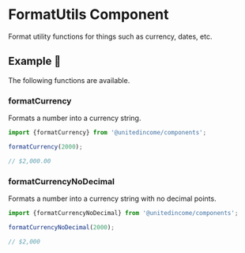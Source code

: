 # FormatUtils Component

Format utility functions for things such as currency, dates, etc.

## Example 🚀

The following functions are available.

### formatCurrency

Formats a number into a currency string.

```javascript
import {formatCurrency} from '@unitedincome/components';

formatCurrency(2000);

// $2,000.00
```

### formatCurrencyNoDecimal

Formats a number into a currency string with no decimal points.

```javascript
import {formatCurrencyNoDecimal} from '@unitedincome/components';

formatCurrencyNoDecimal(2000);

// $2,000
```
